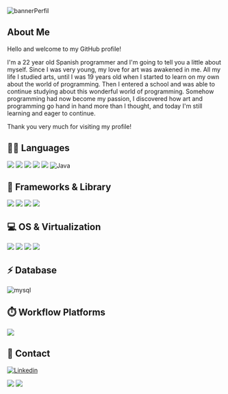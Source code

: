 <img  alt="bannerPerfil" src="https://github.com/user-attachments/assets/32b07539-e4d2-4ae7-ac50-f90343e5b719">

##  About Me
Hello and welcome to my GitHub profile!

I'm a 22 year old Spanish programmer and I'm going to tell you a little about myself. Since I was very young, my love for art was awakened in me.
All my life I studied arts, until I was 19 years old when I started to learn on my own about the world of programming. Then I entered a school and was able to continue studying about this wonderful world of programming. Somehow programming had now become my passion, I discovered how art and programming go hand in hand more than I thought, and today I'm still learning and eager to continue. 

Thank you very much for visiting my profile! 

## 👩‍💻 Languages
<img src="https://img.shields.io/badge/HTML5-E34F26?style=for-the-badge&logo=html5&logoColor=white" /> <img src="https://img.shields.io/badge/CSS3-1572B6?style=for-the-badge&logo=css3&logoColor=white" /> 
<img src="https://img.shields.io/badge/PHP-777BB4?style=for-the-badge&logo=php&logoColor=white" />
<img src="https://img.shields.io/badge/JavaScript-323330?style=for-the-badge&logo=javascript&logoColor=F7DF1E" />
<img src="https://img.shields.io/badge/Python-FFD43B?style=for-the-badge&logo=python&logoColor=blue" />
<img alt='Java' src='https://img.shields.io/badge/java-100000?style=for-the-badge&logo=Java&logoColor=white&labelColor=000000&color=D74343'/>

## 🚀 Frameworks & Library
<img src="https://img.shields.io/badge/Bootstrap-563D7C?style=for-the-badge&logo=bootstrap&logoColor=white" /> <img src="https://img.shields.io/badge/Laravel-FF2D20?style=for-the-badge&logo=laravel&logoColor=white" /> 
<img src="https://img.shields.io/badge/Postman-FF6C37?style=for-the-badge&logo=Postman&logoColor=white"/> 
<img src="https://img.shields.io/badge/Xampp-F37623?style=for-the-badge&logo=xampp&logoColor=white" />     

## 💻 OS & Virtualization
<img src="https://img.shields.io/badge/Linux-FCC624?style=for-the-badge&logo=linux&logoColor=black" /> <img src="https://img.shields.io/badge/Windows_11-0078d4?style=for-the-badge&logo=windows-11&logoColor=white" /> 
<img src="https://img.shields.io/badge/Ubuntu-E95420?style=for-the-badge&logo=ubuntu&logoColor=white" />
<img src="https://img.shields.io/badge/VirtualBox-21416b?style=for-the-badge&logo=VirtualBox&logoColor=white">

## ⚡ Database 
<img alt="mysql" src="https://img.shields.io/badge/MySQL-005C84?style=for-the-badge&logo=mysql&logoColor=white">   

## ⏱️ Workflow Platforms
<img src="https://img.shields.io/badge/Jira-0052CC?style=for-the-badge&logo=Jira&logoColor=white" />    

## 📱 Contact
<a href='https://www.linkedin.com/in/inma-gonz%C3%A1lez-aguilar-a406aa2b3/' target="_blank"><img alt='Linkedin' src='https://img.shields.io/badge/Linkedin-100000?style=for-the-badge&logo=Linkedin&logoColor=white&labelColor=1AABFF&color=1AABFF'/></a>

![](http://github-profile-summary-cards.vercel.app/api/cards/stats?username=Inma0711&theme=tokyonight) ![](http://github-profile-summary-cards.vercel.app/api/cards/repos-per-language?username=Inma0711&theme=tokyonight)
